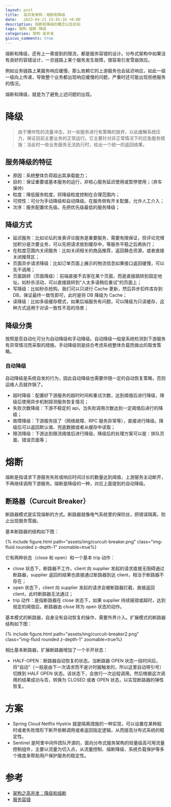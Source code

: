 ```yaml
---
layout: post
title:  高并发架构：熔断和降级
date:   2023-04-21 15:45:16 +8:00
description: 熔断和降级的概念以及区别
tags: 架构 熔断 降级
categories: 架构 高并发
giscus_comments: true
---
```


熔断和降级，还有上一章提到的限流，都是服务容错的设计。分布式架构中如果没有良好的容错设计，一旦链路上某个服务发生故障，很容易引发雪崩效应。

例如业务链路上某服务响应缓慢，那么依赖它的上游服务也会延迟响应，如此一级一级向上传递，导致整个业务都出现响应缓慢的问题，严重时还可能出现拒绝服务的情况。

熔断和降级，就是为了避免上述问题的出现。

# 降级

> 由于爆炸性的流量冲击，对一些服务进行有策略的放弃，以此缓解系统压力，保证目前主要业务的正常运行。它主要针对非正常情况下的应急服务措施：当此时一些业务服务无法执行时，给出一个统一的返回结果。

## 服务降级的特征

- 原因：系统整体负荷超出其承载能力；
- 目的：保证重要或基本服务的运行，非核心服务延迟使用或暂停使用；（弃车保帅）
- 粒度：降低服务粒度，将降级粒度控制在合理范围内；
- 可控性：可分为手动降级和自动降级。在服务侧有开关配置，允许人工介入；
- 次序：服务配置优先级。先把优先级最低的服务降级；

## 降级方式

- 延迟服务：比如论坛的发表评论服务是重要服务，需要有限保证，但评论完增加积分是次要业务，可以先把请求放到缓存中，等服务平稳之后再执行；
- 在粒度范围内关闭服务：比如关闭相关的商品推荐，返回静态资源，或者直接关闭推荐区；
- 页面异步请求降级：比如订单页面上展示的物流信息如果接口返回缓慢，可以先不调用；
- 页面跳转（页面降级）：前端直接不去家在某个页面，而是直接跳转到固定地址。如秒杀活动，可以直接跳转到“人太多请稍后重试”的页面上；
- 写降级：比如秒杀抢购，我们可以只进行 Cache 更新，然后异步扣件库存到 DB，保证最终一致性即可，此时是将 DB 降级为 Cache；
- 读降级：比如多级缓存模式，如果后端服务有问题，可以降级为只读缓存，这种方式适用于对读一致性不高的场景；

## 降级分类

按照是否自动化可分为自动降级和手动降级。自动降级一般是系统检测到下游服务有异常情况而采取的措施，手动降级则是综合考虑系统整体负载而做出的取舍策略。

### 自动降级

自动降级是系统自发的行为，因此自动降级也需要伴随一定的自动恢复策略，否则运维人员就炸锅了。

- 超时降级：配置好下游服务的超时时间和重试次数，达到阈值后进行降级，降级后使用异步机制探测服务恢复情况；
- 失败次数降级：下游不稳定的 api，当失败调用次数达到一定阈值后进行的降级；
- 故障降级：下游服务挂了（网络故障、RPC 服务异常等），直接进行降级。降级后可以返回默认值、兜底数据或者从缓存中读取；
- 限流降级：下游达到限流阈值后进行降级，降级后的处理方案可以是：排队页面、错误页面等；

# 熔断

熔断是指请求下游服务失败或响应时间过长的数量达到阈值，上游服务主动断开，不再继续调用下游服务。熔断是降级的一种，对应上面提到的自动降级。

## 断路器（Curcuit Breaker）

断路器模式是实现熔断的方式。断路器就像电气系统里的保险丝，把错误隔离，防止出现服务雪崩。

基本断路器的结构如下图：
<div class="row mt-3">
    <div class="col-sm mt-3 mt-md-0">
        {% include figure.html path="assets/img/curcuit-breaker.png" class="img-fluid rounded z-depth-1" zoomable=true%}
    </div>
</div>

它有两种状态（close 和 open）和一个基本 trip 动作：
- close 状态下，断路器不工作，client 向 supplier 发起的请求直接无阻碍通过断路器，supplier 返回的结果也直接通过断路器到达 client，相当于断路器不存在；
- open 状态下，client 向 supplier 发起的请求会被断路器拦截，直接返回 client，此时断路器无法通过；
- trip 动作：是指断路器在 close 状态下，如果 supplier 持续报错或超时，达到规定的阈值后，断路器由 close 转为 open 状态的动作。

基本模式的断路器，自身没有自动恢复的操作，需要外界介入。扩展模式的断路器结构如下图：
<div class="row mt-3">
    <div class="col-sm mt-3 mt-md-0">
        {% include figure.html path="assets/img/curcuit-breaker2.png" class="img-fluid rounded z-depth-1" zoomable=true%}
    </div>
</div>

相比基本断路器，扩展断路器增加了一个半开状态：

- HALF-OPEN：断路器自动恢复的状态。当断路器 OPEN 状态一段时间后，将“自动”（一般是由下一次请求而不是计时器触发的，所以这里自动带引号）切换到 HALF OPEN 状态。该状态下，会放行一次远程调用，然后根据这次调用的结果成功与否，转换为 CLOSED 或者 OPEN 状态，以实现断路器的弹性恢复。

# 方案

- Spring Cloud Netflix Hystrix 就是隔离措施的一种实现，可以设置在某种超时或者失败情形下断开依赖调用或者返回指定逻辑，从而提高分布式系统的稳定性。
- Sentinel 是阿里中间件团队开源的，面向分布式服务架构的轻量级高可用流量控制组件，主要以流量为切入点，从流量控制、熔断降级、系统负载保护等多个维度来帮助用户保护服务的稳定性。

# 参考

- [架构之高并发：降级和熔断](https://pdai.tech/md/arch/arch-y-reduce.html#%E6%9C%8D%E5%8A%A1%E9%99%8D%E7%BA%A7)
- [服务容错](https://icyfenix.cn/distribution/traffic-management/failure.html)